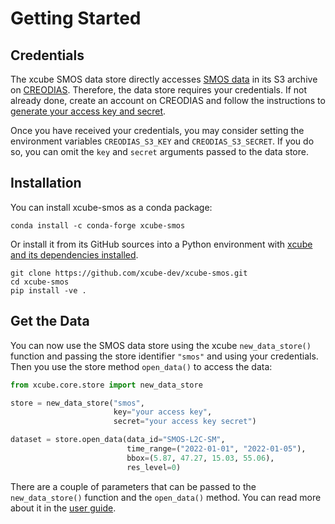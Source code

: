 # Getting Started

## Credentials

The xcube SMOS data store directly accesses 
[SMOS data](https://creodias.eu/eodata/smos/) in its S3 archive on 
[CREODIAS](https://creodias.eu/). Therefore, the data store requires your 
credentials. If not already done, create an account on CREODIAS and follow 
the instructions to 
[generate your access key and secret](https://creodias.docs.cloudferro.com/en/latest/general/How-to-generate-ec2-credentials-on-Creodias.html).

Once you have received your credentials, you may consider setting the environment 
variables `CREODIAS_S3_KEY` and `CREODIAS_S3_SECRET`. If you do so,
you can omit the `key` and `secret` arguments passed to the data store.

## Installation

You can install xcube-smos as a conda package:

```shell
conda install -c conda-forge xcube-smos
```

Or install it from its GitHub sources into a Python environment with
[xcube and its dependencies installed](https://xcube.readthedocs.io/en/latest/installation.html).

```shell
git clone https://github.com/xcube-dev/xcube-smos.git
cd xcube-smos
pip install -ve .
```

## Get the Data

You can now use the SMOS data store using the xcube `new_data_store()` 
function and passing the store identifier `"smos"` and using your credentials.
Then you use the store method `open_data()` to access the data:

```python
from xcube.core.store import new_data_store

store = new_data_store("smos", 
                       key="your access key", 
                       secret="your access key secret")

dataset = store.open_data(data_id="SMOS-L2C-SM",
                          time_range=("2022-01-01", "2022-01-05"), 
                          bbox=(5.87, 47.27, 15.03, 55.06),
                          res_level=0)
```

There are a couple of parameters that can be passed to the `new_data_store()`
function and the `open_data()` method. You can read more about it in the 
[user guide](guide.md).
